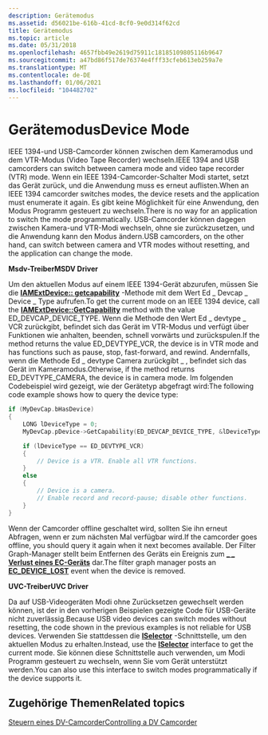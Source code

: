 ```yaml
---
description: Gerätemodus
ms.assetid: d56021be-616b-41cd-8cf0-9e0d314f62cd
title: Gerätemodus
ms.topic: article
ms.date: 05/31/2018
ms.openlocfilehash: 4657fbb49e2619d75911c18185109805116b9647
ms.sourcegitcommit: a47bd86f517de76374e4fff33cfeb613eb259a7e
ms.translationtype: MT
ms.contentlocale: de-DE
ms.lasthandoff: 01/06/2021
ms.locfileid: "104482702"
---
```

# <a name="device-mode"></a><span data-ttu-id="2aead-103">Gerätemodus</span><span class="sxs-lookup"><span data-stu-id="2aead-103">Device Mode</span></span>

<span data-ttu-id="2aead-104">IEEE 1394-und USB-Camcorder können zwischen dem Kameramodus und dem VTR-Modus (Video Tape Recorder) wechseln.</span><span class="sxs-lookup"><span data-stu-id="2aead-104">IEEE 1394 and USB camcorders can switch between camera mode and video tape recorder (VTR) mode.</span></span> <span data-ttu-id="2aead-105">Wenn ein IEEE 1394-Camcorder-Schalter Modi startet, setzt das Gerät zurück, und die Anwendung muss es erneut auflisten.</span><span class="sxs-lookup"><span data-stu-id="2aead-105">When an IEEE 1394 camcorder switches modes, the device resets and the application must enumerate it again.</span></span> <span data-ttu-id="2aead-106">Es gibt keine Möglichkeit für eine Anwendung, den Modus Programm gesteuert zu wechseln.</span><span class="sxs-lookup"><span data-stu-id="2aead-106">There is no way for an application to switch the mode programmatically.</span></span> <span data-ttu-id="2aead-107">USB-Camcorder können dagegen zwischen Kamera-und VTR-Modi wechseln, ohne sie zurückzusetzen, und die Anwendung kann den Modus ändern.</span><span class="sxs-lookup"><span data-stu-id="2aead-107">USB camcorders, on the other hand, can switch between camera and VTR modes without resetting, and the application can change the mode.</span></span>

<span data-ttu-id="2aead-108">**Msdv-Treiber**</span><span class="sxs-lookup"><span data-stu-id="2aead-108">**MSDV Driver**</span></span>

<span data-ttu-id="2aead-109">Um den aktuellen Modus auf einem IEEE 1394-Gerät abzurufen, müssen Sie die [**IAMExtDevice:: getcapability**](/windows/desktop/api/Strmif/nf-strmif-iamextdevice-getcapability) -Methode mit dem Wert Ed \_ Devcap \_ Device \_ Type aufrufen.</span><span class="sxs-lookup"><span data-stu-id="2aead-109">To get the current mode on an IEEE 1394 device, call the [**IAMExtDevice::GetCapability**](/windows/desktop/api/Strmif/nf-strmif-iamextdevice-getcapability) method with the value ED\_DEVCAP\_DEVICE\_TYPE.</span></span> <span data-ttu-id="2aead-110">Wenn die Methode den Wert Ed \_ devtype \_ VCR zurückgibt, befindet sich das Gerät im VTR-Modus und verfügt über Funktionen wie anhalten, beenden, schnell vorwärts und zurückspulen.</span><span class="sxs-lookup"><span data-stu-id="2aead-110">If the method returns the value ED\_DEVTYPE\_VCR, the device is in VTR mode and has functions such as pause, stop, fast-forward, and rewind.</span></span> <span data-ttu-id="2aead-111">Andernfalls, wenn die Methode Ed \_ devtype Camera zurückgibt \_ , befindet sich das Gerät im Kameramodus.</span><span class="sxs-lookup"><span data-stu-id="2aead-111">Otherwise, if the method returns ED\_DEVTYPE\_CAMERA, the device is in camera mode.</span></span> <span data-ttu-id="2aead-112">Im folgenden Codebeispiel wird gezeigt, wie der Gerätetyp abgefragt wird:</span><span class="sxs-lookup"><span data-stu-id="2aead-112">The following code example shows how to query the device type:</span></span>


```C++
if (MyDevCap.bHasDevice) 
{
    LONG lDeviceType = 0;
    MyDevCap.pDevice->GetCapability(ED_DEVCAP_DEVICE_TYPE, &lDeviceType, 0);

    if (lDeviceType == ED_DEVTYPE_VCR) 
    {
        // Device is a VTR. Enable all VTR functions.
    }
    else 
    {
        // Device is a camera. 
        // Enable record and record-pause; disable other functions.
    }
}
```



<span data-ttu-id="2aead-113">Wenn der Camcorder offline geschaltet wird, sollten Sie ihn erneut Abfragen, wenn er zum nächsten Mal verfügbar wird.</span><span class="sxs-lookup"><span data-stu-id="2aead-113">If the camcorder goes offline, you should query it again when it next becomes available.</span></span> <span data-ttu-id="2aead-114">Der Filter Graph-Manager stellt beim Entfernen des Geräts ein Ereignis zum [**\_ \_ Verlust eines EC-Geräts**](ec-device-lost.md) dar.</span><span class="sxs-lookup"><span data-stu-id="2aead-114">The filter graph manager posts an [**EC\_DEVICE\_LOST**](ec-device-lost.md) event when the device is removed.</span></span>

<span data-ttu-id="2aead-115">**UVC-Treiber**</span><span class="sxs-lookup"><span data-stu-id="2aead-115">**UVC Driver**</span></span>

<span data-ttu-id="2aead-116">Da auf USB-Videogeräten Modi ohne Zurücksetzen gewechselt werden können, ist der in den vorherigen Beispielen gezeigte Code für USB-Geräte nicht zuverlässig.</span><span class="sxs-lookup"><span data-stu-id="2aead-116">Because USB video devices can switch modes without resetting, the code shown in the previous examples is not reliable for USB devices.</span></span> <span data-ttu-id="2aead-117">Verwenden Sie stattdessen die [**ISelector**](/previous-versions/windows/desktop/api/Vidcap/nn-vidcap-iselector) -Schnittstelle, um den aktuellen Modus zu erhalten.</span><span class="sxs-lookup"><span data-stu-id="2aead-117">Instead, use the [**ISelector**](/previous-versions/windows/desktop/api/Vidcap/nn-vidcap-iselector) interface to get the current mode.</span></span> <span data-ttu-id="2aead-118">Sie können diese Schnittstelle auch verwenden, um Modi Programm gesteuert zu wechseln, wenn Sie vom Gerät unterstützt werden.</span><span class="sxs-lookup"><span data-stu-id="2aead-118">You can also use this interface to switch modes programmatically if the device supports it.</span></span>

## <a name="related-topics"></a><span data-ttu-id="2aead-119">Zugehörige Themen</span><span class="sxs-lookup"><span data-stu-id="2aead-119">Related topics</span></span>

<dl> <dt>

[<span data-ttu-id="2aead-120">Steuern eines DV-Camcorder</span><span class="sxs-lookup"><span data-stu-id="2aead-120">Controlling a DV Camcorder</span></span>](controlling-a-dv-camcorder.md)
</dt> </dl>

 

 



